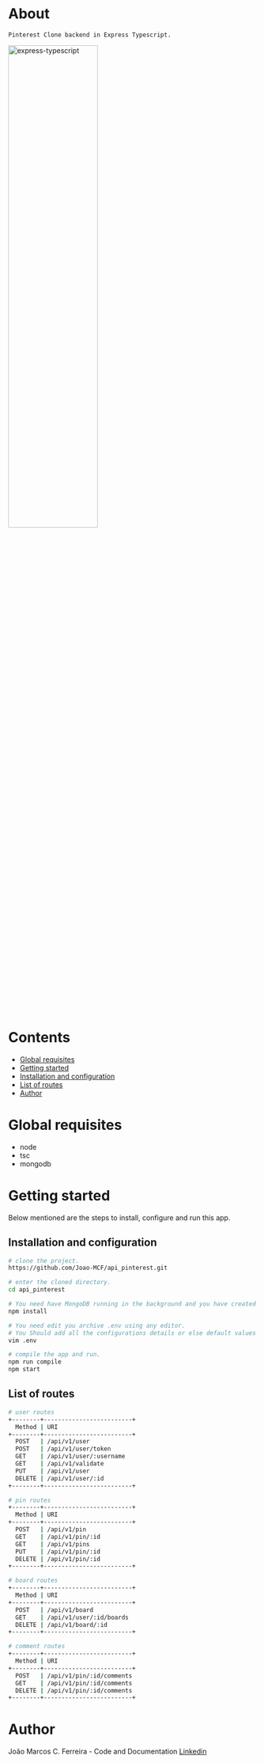 # About

```
Pinterest Clone backend in Express Typescript.
```

<img alt="express-typescript" src="https://geekyants.github.io/express-typescript/public/images/express-typescript.png" height="50%" width="60%">

# Contents

- [Global requisites](#global-requisites)
- [Getting started](#getting-started)
- [Installation and configuration](#installation-and-configuration)
- [List of routes](#list-of-routes)
- [Author](#author)

# Global requisites

- node
- tsc
- mongodb

# Getting started

Below mentioned are the steps to install, configure and run this app.

## Installation and configuration

```bash
# clone the project.
https://github.com/Joao-MCF/api_pinterest.git

# enter the cloned directory.
cd api_pinterest
```

```bash
# You need have MongoDB running in the background and you have created the database.
npm install

# You need edit you archive .env using any editor.
# You Should add all the configurations details or else default values will be used.
vim .env

# compile the app and run.
npm run compile
npm start
```

## List of routes

```bash
# user routes
+--------+-------------------------+
  Method | URI
+--------+-------------------------+
  POST   | /api/v1/user
  POST   | /api/v1/user/token
  GET    | /api/v1/user/:username
  GET    | /api/v1/validate
  PUT    | /api/v1/user
  DELETE | /api/v1/user/:id
+--------+-------------------------+

# pin routes
+--------+-------------------------+
  Method | URI
+--------+-------------------------+
  POST   | /api/v1/pin
  GET    | /api/v1/pin/:id
  GET    | /api/v1/pins
  PUT    | /api/v1/pin/:id
  DELETE | /api/v1/pin/:id
+--------+-------------------------+

# board routes
+--------+-------------------------+
  Method | URI
+--------+-------------------------+
  POST   | /api/v1/board
  GET    | /api/v1/user/:id/boards
  DELETE | /api/v1/board/:id
+--------+-------------------------+

# comment routes
+--------+-------------------------+
  Method | URI
+--------+-------------------------+
  POST   | /api/v1/pin/:id/comments
  GET    | /api/v1/pin/:id/comments
  DELETE | /api/v1/pin/:id/comments
+--------+-------------------------+

```

# Author

João Marcos C. Ferreira - Code and Documentation [Linkedin](https://www.linkedin.com/in/joao-mcf/)
